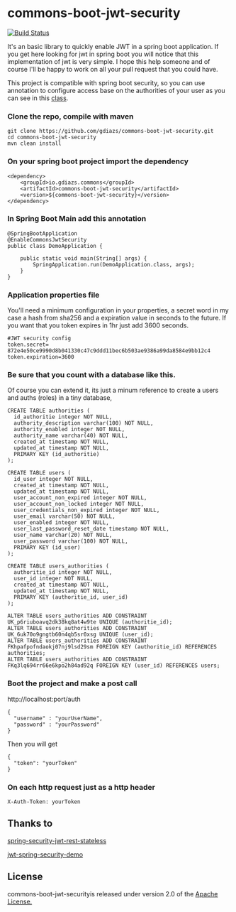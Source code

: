 # commons-boot-jwt-security

[![Build Status](https://travis-ci.org/gdiazs/commons-boot-jwt-security.svg?branch=master)](https://travis-ci.org/gdiazs/commons-boot-jwt-security)

It's an basic library to quickly enable JWT in a spring boot application. If you get here looking for jwt in spring boot you will notice that this implementation of jwt is very simple. I hope this help someone and of course I'll be happy to work on all your pull request that you could have. 

This project is compatible with spring boot security, so you can use annotation to configure access base on the authorities of your user as you can see in this [class](https://github.com/gdiazs/commons-boot-jwt-security/blob/master/src/test/java/io/gdiazs/commons/boot/security/authentication/PingController.java).

### Clone the repo, compile with maven 

    git clone https://github.com/gdiazs/commons-boot-jwt-security.git
    cd commons-boot-jwt-security
    mvn clean install

### On your spring boot project import the dependency

	
	<dependency>
		<groupId>io.gdiazs.commons</groupId>
		<artifactId>commons-boot-jwt-security</artifactId>
		<version>${commons-boot-jwt-security}</version>
	</dependency>

		
### In Spring Boot Main add this annotation

    @SpringBootApplication
    @EnableCommonsJwtSecurity
    public class DemoApplication {
    
    	public static void main(String[] args) {
    		SpringApplication.run(DemoApplication.class, args);
    	}
    }


### Application properties file
You'll need a minimum configuration in your properties, a secret word in my case a hash from sha256 and a expiration value in seconds to the future. If you want that you token expires in 1hr just add 3600 seconds.

    #JWT security config
    token.secret= 872e4e50ce9990d8b041330c47c9ddd11bec6b503ae9386a99da8584e9bb12c4
    token.expiration=3600



### Be sure that you count with a database like this.
Of course you can extend it, its just a minum reference to create a users and auths (roles) in a tiny database,  

    CREATE TABLE authorities (
      id_authoritie integer NOT NULL,
      authority_description varchar(100) NOT NULL,
      authority_enabled integer NOT NULL,
      authority_name varchar(40) NOT NULL,
      created_at timestamp NOT NULL,
      updated_at timestamp NOT NULL,
      PRIMARY KEY (id_authoritie)
    );
    
    CREATE TABLE users (
      id_user integer NOT NULL,
      created_at timestamp NOT NULL,
      updated_at timestamp NOT NULL,
      user_account_non_expired integer NOT NULL,
      user_account_non_locked integer NOT NULL,
      user_credentials_non_expired integer NOT NULL,
      user_email varchar(50) NOT NULL,
      user_enabled integer NOT NULL,
      user_last_password_reset_date timestamp NOT NULL,
      user_name varchar(20) NOT NULL,
      user_password varchar(100) NOT NULL,
      PRIMARY KEY (id_user)
    );
    
    CREATE TABLE users_authorities (
      authoritie_id integer NOT NULL,
      user_id integer NOT NULL,
      created_at timestamp NOT NULL,
      updated_at timestamp NOT NULL,
      PRIMARY KEY (authoritie_id, user_id)
    );
    
    ALTER TABLE users_authorities ADD CONSTRAINT UK_p6riuboavq2dk38kq8at4w9te UNIQUE (authoritie_id);
    ALTER TABLE users_authorities ADD CONSTRAINT UK_6uk70o9gngtb60n4qb5sr0xsg UNIQUE (user_id);
    ALTER TABLE users_authorities ADD CONSTRAINT FKhpafpofndaokj07nj9lsd29sm FOREIGN KEY (authoritie_id) REFERENCES authorities;
    ALTER TABLE users_authorities ADD CONSTRAINT FKq3lq694rr66e6kpo2h84ad92q FOREIGN KEY (user_id) REFERENCES users;


### Boot the project and make a post call

http://localhost:port/auth


    { 
	  "username" : "yourUserName",
	  "password" : "yourPassword"
    }

Then you will get

    {
	  "token": "yourToken"
	}

### On each http request just as a http header
	X-Auth-Token: yourToken

## Thanks to
[spring-security-jwt-rest-stateless](https://github.com/lynas/spring-security-jwt-rest-stateless)

[jwt-spring-security-demo](https://github.com/szerhusenBC/jwt-spring-security-demo)


## License
commons-boot-jwt-securityis released under version 2.0 of the [Apache License.](http://www.apache.org/licenses/LICENSE-2.0)


